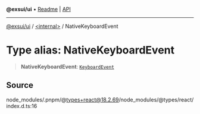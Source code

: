 **@exsui/ui** • [Readme](../../README.md) \| [API](../../globals.md)

***

[@exsui/ui](../../README.md) / [\<internal\>](../README.md) / NativeKeyboardEvent

# Type alias: NativeKeyboardEvent

> **NativeKeyboardEvent**: [`KeyboardEvent`]( https://developer.mozilla.org/docs/Web/API/KeyboardEvent )

## Source

node\_modules/.pnpm/@types+react@18.2.69/node\_modules/@types/react/index.d.ts:16

